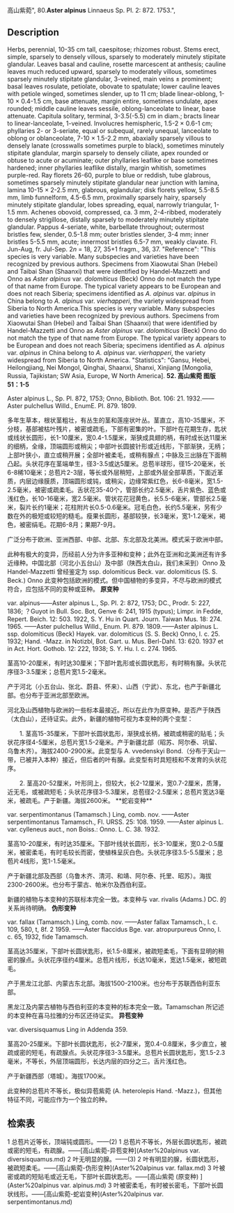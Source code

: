 高山紫菀",
80.**Aster alpinus** Linnaeus Sp. Pl. 2: 872. 1753.",

## Description
Herbs, perennial, 10-35 cm tall, caespitose; rhizomes robust. Stems erect, simple, sparsely to densely villous, sparsely to moderately minutely stipitate glandular. Leaves basal and cauline, rosette marcescent at anthesis; cauline leaves much reduced upward, sparsely to moderately villous, sometimes sparsely minutely stipitate glandular, 3-veined, main veins ± prominent; basal leaves rosulate, petiolate, obovate to spatulate; lower cauline leaves with petiole winged, sometimes slender, up to 11 cm; blade linear-oblong, 1-10 × 0.4-1.5 cm, base attenuate, margin entire, sometimes undulate, apex rounded; middle cauline leaves sessile, oblong-lanceolate to linear, base attenuate. Capitula solitary, terminal, 3-3.5(-5.5) cm in diam.; bracts linear to linear-lanceolate, 1-veined. Involucres hemispheric, 1.5-2 × 0.6-1 cm; phyllaries 2- or 3-seriate, equal or subequal, rarely unequal, lanceolate to oblong or oblanceolate, 7-10 × 1.5-2.2 mm, abaxially sparsely villous to densely lanate (crosswalls sometimes purple to black), sometimes minutely stipitate glandular, margin sparsely to densely ciliate, apex rounded or obtuse to acute or acuminate; outer phyllaries leaflike or base sometimes hardened; inner phyllaries leaflike distally, margin whitish, sometimes purple-red. Ray florets 26-60, purple to blue or reddish, tube glabrous, sometimes sparsely minutely stipitate glandular near junction with lamina, lamina 10-15 × 2-2.5 mm, glabrous, eglandular; disk florets yellow, 5.5-8.5 mm, limb funnelform, 4.5-6.5 mm, proximally sparsely hairy, sparsely minutely stipitate glandular, lobes spreading, equal, narrowly triangular, 1-1.5 mm. Achenes obovoid, compressed, ca. 3 mm, 2-4-ribbed, moderately to densely strigillose, distally sparsely to moderately minutely stipitate glandular. Pappus 4-seriate, white, barbellate throughout; outermost bristles few, slender, 0.5-1.8 mm; outer bristles slender, 3-4 mm; inner bristles 5-5.5 mm, acute; innermost bristles 6.5-7 mm, weakly clavate. Fl. Jun-Aug, fr. Jul-Sep. 2*n* = 18, 27, 35+1 fragm., 36, 37.
  "Reference": "This species is very variable. Many subspecies and varieties have been recognized by previous authors. Specimens from Xiaowutai Shan (Hebei) and Taibai Shan (Shaanxi) that were identified by Handel-Mazzetti and Onno as *Aster alpinus* var. *dolomiticus* (Beck) Onno do not match the type of that name from Europe. The typical variety appears to be European and does not reach Siberia; specimens identified as *A. alpinus* var. *alpinus* in China belong to *A. alpinus* var. *vierhapperi*, the variety widespread from Siberia to North America.This species is very variable. Many subspecies and varieties have been recognized by previous authors. Specimens from Xiaowutai Shan (Hebei) and Taibai Shan (Shaanxi) that were identified by Handel-Mazzetti and Onno as *Aster alpinus* var. *dolomiticus* (Beck) Onno do not match the type of that name from Europe. The typical variety appears to be European and does not reach Siberia; specimens identified as *A. alpinus* var. *alpinus* in China belong to *A. alpinus* var. *vierhapperi*, the variety widespread from Siberia to North America.
  "Statistics": "Gansu, Hebei, Heilongjiang, Nei Mongol, Qinghai, Shaanxi, Shanxi, Xinjiang [Mongolia, Russia, Tajikistan; SW Asia, Europe, W North America].
**52. 高山紫菀 图版51：1-5**

Aster alpinus L., Sp. Pl. 872, 1753; Onno, Biblioth. Bot. 106: 21. 1932.——Aster pulchellus Willd., EnumE. Pl. 879. 1809.

多年生草本，根状茎粗壮，有丛生的茎和莲座状叶丛。茎直立，高10-35厘米，不分枝，基部被枯叶残片，被密或疏毛，下部有密集的叶。下部叶在花期生存，匙状或线状长圆形，长1-10厘米，宽0.4-1.5厘米，渐狭成具翅的柄，有时成长达11厘米的细柄，全缘，顶端圆形或稍尖；中部叶长圆披针形或近线形，下部渐狭，无柄；上部叶狭小，直立或稍开展；全部叶被柔毛，或稍有腺点；中脉及三出脉在下面稍凸起。头状花序在茎端单生，径3-3.5或达5厘米。总苞半球形，径15-20毫米，长6-8稀10毫米；总苞片2-3层，等长或外层稍短，上部或外层全部草质，下面近革质，内层边缘膜质，顶端圆形或钝，或稍尖，边缘常紫红色，长6-8毫米，宽1.5-2.5毫米，被密或疏柔毛。舌状花35-40个，管部长约2.5毫米，舌片紫色、蓝色或浅红色，长10-16毫米，宽2.5毫米。管状花花冠黄色，长5.5-6毫米，管部长2.5毫米，裂片长约1毫米；花柱附片长0.5-0.6毫米。冠毛白色，长约5.5毫米，另有少数在外的极短或较短的糙毛。瘦果长圆形，基部较狭，长3毫米，宽1-1.2毫米，褐色，被密绢毛。花期6-8月；果期7-9月。

广泛分布于欧洲、亚洲西部、中部、北部、东北部及北美洲。模式采于欧洲中部。

此种有极大的变异，历经前人分为许多亚种和变种；此外在亚洲和北美洲还有许多近缘种。中国北部（河北小五台山）及中部（陕西太白山，我们未采到）Onno 及 Handel-Mazzetti 曾经鉴定为 ssp. dolomiticus Beck. var. dolomiticus (S. S. Beck.) Onno 此变种包括欧洲的模式。但中国植物的多变异，不尽与欧洲的模式符合，应包括不同的变种或亚种。
**原变种**

var. alpinus——Aster alpinus L., Sp. Pl. 2: 872, 1753; DC., Prodr. 5: 227, 1836; ？Guyot in Bull. Soc. Bot, Genve 6: 241, 1915 (typus); Limpr. in Fedde, Repert. Beich. 12: 503. 1922, S. Y. Hu in Quart. Journ. Taiwan Mus. 18: 274. 1965. ——Aster pulchellus Willd., Enum. Pl. 879. 1809.——Aster alpinus L. ssp. dolomiticus (Beck) Hayek. var. dolomiticus (S. S. Beck) Onno, l. c. 25. 1932; Hand. -Mazz. in Notizbl, Bot. Gart. u. Mus. Berl-Dahl. 13: 620. 1937 et in Act. Hort. Gothob. 12: 222, 1938; S. Y. Hu. l. c. 274. 1965.

茎高10-20厘米，有时达30厘米；下部叶匙形或长圆状匙形，有时稍有腺。头状花序径3-3.5厘米；总苞片宽1.5-2毫米。

产于河北（小五台山、张北、蔚县、怀来）、山西（宁武）、东北，也产于新疆北部。也分布于亚洲北部至欧洲。

河北及山西植物与欧洲的一些标本最接近。所以在此作为原变种。是否产于陕西（太白山），还待证实。此外，新疆的植物可视为本变种的两个变型：
<p style='text-indent:28px'>1. 茎高15-35厘米，下部叶长圆状匙形，渐狭成长柄，被疏或稍密的贴毛；头状花序径4-5厘米，总苞片宽1.5-2毫米。产于新疆北部（昭苏、阿尔泰、巩留、乌鲁木齐）。海拔2400-2900米。此变型与 A. vvedenskyi Bond.（分布于天山一带，已被并入本种）接近，但后者的叶有腺。此变型有时具短枝和不发育的头状花序。
<p style='text-indent:28px'>2. 茎高20-52厘米，叶形同上，但较大，长2-12厘米，宽0.7-2厘米，质薄，近无毛，或被疏短毛；头状花序径3-5.3厘米，总苞径2-2.5厘米；总苞片宽达3毫米，被疏毛。产于新疆。海拔2600米。
**蛇岩变种**

var. serpentimontanus (Tamamsch.) Ling, comb. nov. ——Aster serpentimontanus Tamamsch., Fl. URSS. 25: 108. 1959. ——Aster alpinus L. var. cylleneus auct., non Boiss.: Onno. L. C. 38. 1932.

茎高10-20厘米，有时达35厘米。下部叶线状长圆形，长3-10厘米，宽0.2-0.5厘米，被密柔毛，有时毛较长而密，使植株呈灰白色。头状花序径3.5-5.5厘米；总苞片4线形，宽1-1.5毫米。

产于新疆北部及西部（乌鲁木齐、清河、和靖、阿尔泰、托里、昭苏）。海拔2300-2600米。也分布于蒙古、帕米尔及西伯利亚。

新疆的植物与本变种的苏联标本完全一致。本变种与 var. rivalis (Adams.) DC. 的关系尚待明确。
**伪形变种**

var. fallax (Tamamsch.) Ling, comb. nov. ——Aster fallax Tamamsch., l. c. 109, 580, t, 8f. 2 1959. ——Aster flaccidus Bge. var. atropurpureus Onno, l. c. 65, 1932, fide Tamamsch.

茎高达35厘米，下部叶长圆状匙形，长1.5-8厘米，被疏短柔毛，下面有显明的稍密的腺点。头状花序径约4厘米。总苞片线形，长达10毫米，宽达1.5毫米，被短疏毛。

产于黑龙江北部、内蒙古东北部。海拔1500-2100米。也分布于苏联西伯利亚东部。

黑龙江及内蒙古植物与西伯利亚的本变种的标本完全一致。Tamamschan 所记述的本变种在喜马拉雅的分布区还待证实。
**异苞变种**

var. diversisquamus Ling in Addenda 359.

茎高20-25厘米。下部叶长圆状匙形，长2-7厘米，宽0.4-0.8厘米，多少直立，被疏或密的短毛，有疏腺点。头状花序径3-3.5厘米。总苞片长圆状匙形，宽1.5-2.3毫米，不等长，外层顶端圆形，长达内层的四分之三。舌片浅红色。

产于新疆西部（塔城）。海拔1700米。

此变种的总苞片不等长，极似异苞紫菀 (A. heterolepis Hand. -Mazz.)，但其他特征不同，可能应作为一个独立的种。

## 检索表

1 总苞片近等长，顶端钝或圆形。——(2)
1 总苞片不等长，外层长圆状匙形，被疏或密的短毛，有疏腺。——[高山紫菀-异苞变种](Aster%20alpinus var. diversisquamus.md)
2 叶无明显的腺。——(3)
2 叶有明显的腺，长圆状匙形，被疏短柔毛。——[高山紫菀-伪形变种](Aster%20alpinus var. fallax.md)
3 叶被密或疏的短贴毛或近无毛，下部叶长圆状匙形。——[高山紫菀 (原变种) ](Aster%20alpinus var. alpinus.md)
3 叶被密柔毛，有时被长密毛，下部叶长圆状线形。——[高山紫菀-蛇岩变种](Aster%20alpinus var. serpentimontanus.md)
